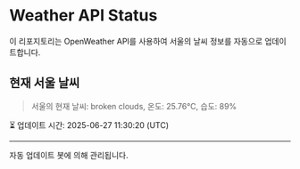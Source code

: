 
# Weather API Status

이 리포지토리는 OpenWeather API를 사용하여 서울의 날씨 정보를 자동으로 업데이트합니다.

## 현재 서울 날씨
> 서울의 현재 날씨: broken clouds, 온도: 25.76°C, 습도: 89%

⏳ 업데이트 시간: 2025-06-27 11:30:20 (UTC)

---
자동 업데이트 봇에 의해 관리됩니다.
